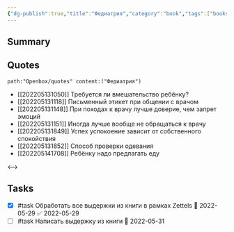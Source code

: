 ```yaml
---
{"dg-publish":true,"title":"Федиатрия","category":"book","tags":["books/inbox"],"rating":4,"date":"2022-05-27T09:44:48+03:00","modified_at":"2022-05-29T14:22:34+03:00","permalink":"/refs/fediatriya/","dgHomeLink":false,"dgPassFrontmatter":true}
---
```





## Summary


## Quotes

```expander
path:"Openbox/quotes" content:("Федиатрия")
```
 
- [[202205131050]] Требуется ли вмешательство ребёнку?
- [[202205131118]] Письменный этикет при общении с врачом
- [[202205131148]] При походах к врачу лучше доверие, чем запрет эмоций
- [[202205131151]] Иногда лучше вообще не обращаться к врачу
- [[202205131849]] Успех успокоение зависит от собственного спокойствия
- [[202205131852]] Способ проверки одевания
- [[202205141708]] Ребёнку надо предлагать еду
 
<-->

## Tasks

- [x] #task Обработать все выдержки из книги в рамках Zettels 📅 2022-05-29 ✅ 2022-05-29
- [ ] #task Написать выдержку из книги 📅 2022-05-31
